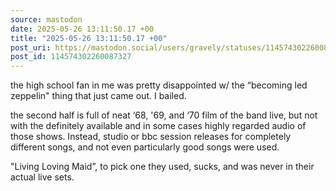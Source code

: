 ```yaml
---
source: mastodon
date: 2025-05-26 13:11:50.17 +00
title: "2025-05-26 13:11:50.17 +00"
post_uri: https://mastodon.social/users/gravely/statuses/114574302260087327
post_id: 114574302260087327
---
```

the high school fan in me was pretty disappointed w/ the “becoming led zeppelin" thing that just came out. I bailed.

the second half is full of neat ‘68, '69, and ‘70 film of the band live, but not with the definitely available and in some cases highly regarded audio of those shows. Instead, studio or bbc session releases for completely different songs, and not even particularly good songs were used.

"Living Loving Maid”, to pick one they used, sucks, and was never in their actual live sets.


